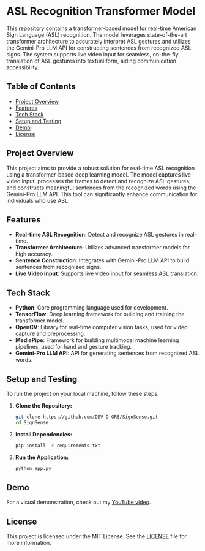 # ASL Recognition Transformer Model

This repository contains a transformer-based model for real-time American Sign Language (ASL) recognition. The model leverages state-of-the-art transformer architecture to accurately interpret ASL gestures and utilizes the Gemini-Pro LLM API for constructing sentences from recognized ASL signs. The system supports live video input for seamless, on-the-fly translation of ASL gestures into textual form, aiding communication accessibility.

## Table of Contents
- [Project Overview](#project-overview)
- [Features](#features)
- [Tech Stack](#tech-stack)
- [Setup and Testing](#setup-and-testing)
- [Demo](#demo)
- [License](#license)

## Project Overview
This project aims to provide a robust solution for real-time ASL recognition using a transformer-based deep learning model. The model captures live video input, processes the frames to detect and recognize ASL gestures, and constructs meaningful sentences from the recognized words using the Gemini-Pro LLM API. This tool can significantly enhance communication for individuals who use ASL.

## Features
- **Real-time ASL Recognition**: Detect and recognize ASL gestures in real-time.
- **Transformer Architecture**: Utilizes advanced transformer models for high accuracy.
- **Sentence Construction**: Integrates with Gemini-Pro LLM API to build sentences from recognized signs.
- **Live Video Input**: Supports live video input for seamless ASL translation.

## Tech Stack
- **Python**: Core programming language used for development.
- **TensorFlow**: Deep learning framework for building and training the transformer model.
- **OpenCV**: Library for real-time computer vision tasks, used for video capture and preprocessing.
- **MediaPipe**: Framework for building multimodal machine learning pipelines, used for hand and gesture tracking.
- **Gemini-Pro LLM API**: API for generating sentences from recognized ASL words.

## Setup and Testing

To run the project on your local machine, follow these steps:

1. **Clone the Repository:**
   ```bash
   git clone https://github.com/DEV-D-GR8/SignSense.git
   cd SignSense

2. **Install Dependencies:**
   ```bash
   pip install -r requirements.txt

3. **Run the Application:**
   ```bash
   python app.py

## Demo
For a visual demonstration, check out my [YouTube video](https://youtu.be/6XNY6YBXgyI?si=RoZdn_8jL35EMuYD).

## License
This project is licensed under the MIT License. See the [LICENSE](LICENSE.md) file for more information.
